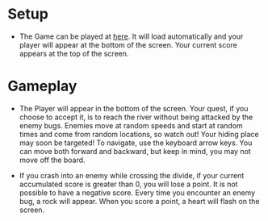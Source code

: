 # Setup
* The Game can be played at [here](https://meaganc.github.io/dodge/). It will load automatically and your player will appear at the bottom of the screen. Your current score appears at the top of the screen.

# Gameplay
* The Player will appear in the bottom of the screen. Your quest, if you choose to accept it, is to reach the river without being attacked by the enemy bugs. Enemies move at random speeds and start at random times and come from random locations, so watch out! Your hiding place may soon be targeted! To navigate, use the keyboard arrow keys. You can move both forward and backward, but keep in mind, you may not move off the board.

* If you crash into an enemy while crossing the divide, if your current accumulated score is greater than 0, you will lose a point. It is not possible to have a negative score. Every time you encounter an enemy bug, a rock will appear. When you score a point, a heart will flash on the screen.
